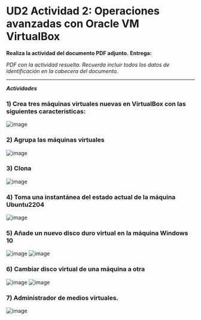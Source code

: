 # **UD2 Actividad 2: Operaciones avanzadas con Oracle VM VirtualBox**
**Realiza la actividad del documento PDF adjunto.**
**Entrega:**

*PDF con la actividad resuelta. Recuerda incluir todos los datos de identificación en la cabecera del documento.*

---


***Actividades***

### 1) Crea tres máquinas virtuales nuevas en VirtualBox con las siguientes características:

![image](https://user-images.githubusercontent.com/117679674/208419996-9ac6fddc-3608-4ad9-ac51-a3c05c05fdb0.png)


### 2) Agrupa las máquinas virtuales

![image](https://user-images.githubusercontent.com/117679674/208420013-a1315ac7-0113-43a4-997a-eda56cefad72.png)


### 3) Clona

![image](https://user-images.githubusercontent.com/117679674/208420041-d07aed17-a25a-429d-911c-e6e668a07964.png)


### 4) Toma una instantánea del estado actual de la máquina Ubuntu2204

![image](https://user-images.githubusercontent.com/117679674/208420063-73fd2e73-c564-426f-a655-eefb3e2ec34c.png)


### 5) Añade un nuevo disco duro virtual en la máquina Windows 10

![image](https://user-images.githubusercontent.com/117679674/208420107-3e7b9601-436a-4ad7-9ec7-36b821ec1550.png)
![image](https://user-images.githubusercontent.com/117679674/208420126-bee94c89-1b76-4d99-ab13-6fa20749e365.png)


### 6) Cambiar disco virtual de una máquina a otra

![image](https://user-images.githubusercontent.com/117679674/208420146-2ef93890-5b2c-420c-937c-9f4262006ff5.png)
![image](https://user-images.githubusercontent.com/117679674/208420167-81ade92a-7bab-4e97-9e8d-6e27796db04e.png)


### 7) Administrador de medios virtuales.

![image](https://user-images.githubusercontent.com/117679674/208420224-d4dcbe85-2580-4bd8-8b51-41e7c6310bf3.png)
